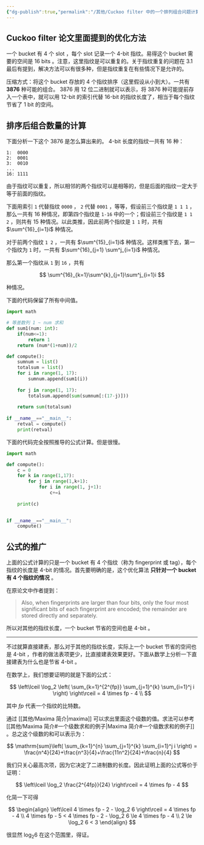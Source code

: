 ```yaml
---
{"dg-publish":true,"permalink":"/其他/Cuckoo filter 中的一个排列组合问题计算/"}
---
```



## Cuckoo filter 论文里面提到的优化方法

一个 bucket 有 4 个 slot ，每个 slot 记录一个 4-bit 指纹。易得这个 bucket 需要的空间是 16 bits 。注意，这里指纹是可以重复的。关于指纹重复的问题在 3.1 最后有提到，解决方法可以有很多种，但是指纹重复在有些情况下是允许的。

压缩方式：将这个 bucket 存放的 4 个指纹排序（这里假设从小到大）。一共有 **3876** 种可能的组合。 3876 用 12 位二进制就可以表示，将 3876 种可能提前存入一个表中，就可以用 12-bit 的索引代替 16-bit 的指纹长度了，相当于每个指纹节省了 1 bit 的空间。

## 排序后组合数量的计算

下面分析一下这个 3876 是怎么算出来的。 4-bit 长度的指纹一共有 16 种：

```
1:  0000
2:  0001
3:  0010
...
16: 1111
```

由于指纹可以重复，所以相邻的两个指纹可以是相等的，但是后面的指纹一定大于等于前面的指纹。

下面用索引 `1` 代替指纹 `0000` ， `2` 代替 `0001` ，等等，假设前三个指纹是 `1 1 1` ，那么一共有 16 种情况，即第四个指纹是 `1-16` 中的一个；假设前三个指纹是 `1 1 2` ，则共有 15 种情况。以此类推，因此前两个指纹是 `1 1` 时，共有 $\sum^{16}_{i=1}i$ 种情况。

对于前两个指纹 `1 2` ，一共有 $\sum^{15}_{i=1}i$ 种情况。这样类推下去，第一个指纹为 `1` 时，一共有 $\sum^{16}_{j=1} \sum^j_{i=1}i$ 种情况。

那么第一个指纹从 `1` 到 `16` ，共有

$$
\sum^{16}_{k=1}\sum^{k}_{j=1}\sum^j_{i=1}i
$$

种情况。

下面的代码保留了所有中间值。

```python
import math

# 等差数列 1 ~ num 求和
def sum1(num: int):
    if(num<=1):
        return 1
    return (num*(1+num))/2

def compute():
    sumnum = list()
    totalsum = list()
    for i in range(1, 17):
        sumnum.append(sum1(i))
    
    for j in range(1, 17):
        totalsum.append(sum(sumnum[:(17-j)]))
    
    return sum(totalsum)
    
if __name__=="__main__":
    retval = compute()
    print(retval)
```

下面的代码完全按照推导的公式计算。但是很慢。

```python
import math

def compute():
    c = 0
    for k in range(1,17):
        for j in range(1,k+1):
            for i in range(1, j+1):
                c+=i
    
    print(c)

    
if __name__=="__main__":
    compute()
```

## 公式的推广

上面的公式计算的只是一个 bucket 有 4 个指纹（称为 fingerprint 或 tag），每个指纹的长度是 4-bit 的情况。首先要明确的是，这个优化算法 **只针对一个 bucket 有 4 个指纹的情况** 。

在原论文中作者提到：

> Also, when fingerprints are larger than four bits, only the four most significant bits of each fingerprint are encoded; the remainder are stored directly and separately.

所以对其他的指纹长度，一个 bucket 节省的空间也是 4-bit 。

---

不过就算直接建表，那么对于其他的指纹长度，实际上一个 bucket 节省的空间也是 4-bit ，作者的做法表项更少，比直接建表效果更好。下面从数学上分析一下直接建表为什么也是节省 4-bit 。

在数学上，我们想要证明的就是下面的公式：

$$
\left\lceil \log_2 \left( \sum_{k=1}^{2^{fp}} \sum_{j=1}^{k} \sum_{i=1}^j i \right) \right\rceil = 4 \times fp - 4 \\
$$

其中 $fp$ 代表一个指纹的比特数。

通过 [[其他/Maxima 简介\|maxima]] 可以求出里面这个级数的值。求法可以参考 [[其他/Maxima 简介#一个级数求和的例子\|Maxima 简介#一个级数求和的例子]] 。总之这个级数的和可以表示为：

$$
\mathrm{sum}\left( \sum_{k=1}^{n} \sum_{j=1}^{k} \sum_{i=1}^j i \right) = \frac{n^4}{24}+\frac{n^3}{4}+\frac{11n^2}{24}+\frac{n}{4}
$$

我们只关心最高次项，因为它决定了二进制数的长度。因此证明上面的公式等价于证明：

$$
\left\lceil \log_2 \frac{2^{4fp}}{24} \right\rceil = 4 \times fp - 4
$$

化简一下可得

$$
\begin{align}
	\left\lceil 4 \times fp - 2 - \log_2 6 \right\rceil = 4 \times fp - 4 \\
	4 \times fp - 5 < 4 \times fp - 2 - \log_2 6 \le 4 \times fp - 4 \\
	2 \le \log_2 6 < 3
\end{align}
$$

很显然 $\log_2 6$ 在这个范围里，得证。